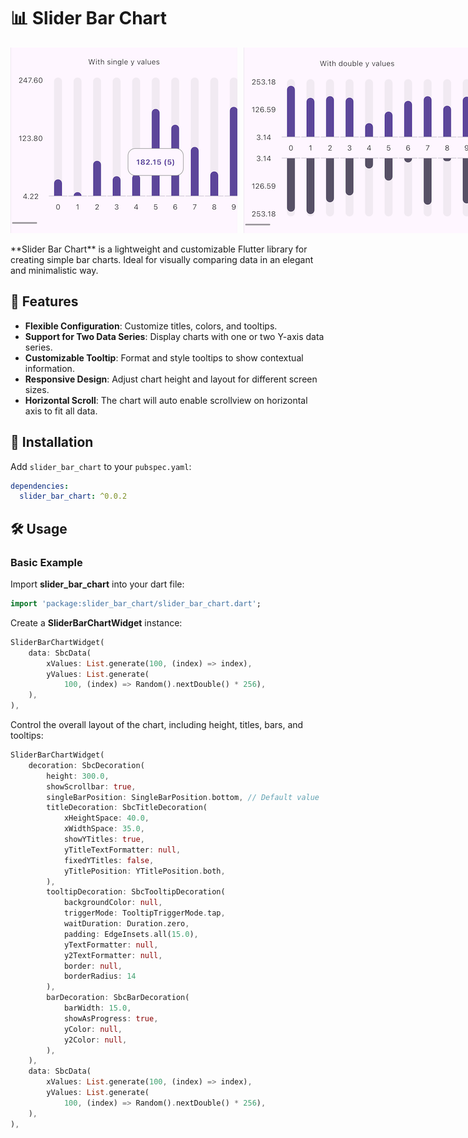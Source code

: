 # 📊 Slider Bar Chart
<div style="display: flex;">
  <img src="screenshots/1.png" alt="Screenshot 1" style="max-height: 300px; margin-right: 10px;">
  <img src="screenshots/2.png" alt="Screenshot 2" style="max-height: 300px;">
</div>
<br>
**Slider Bar Chart** is a lightweight and customizable Flutter library for creating simple bar charts. Ideal for visually comparing data in an elegant and minimalistic way.

## 🌟 Features

- **Flexible Configuration**: Customize titles, colors, and tooltips.
- **Support for Two Data Series**: Display charts with one or two Y-axis data series.
- **Customizable Tooltip**: Format and style tooltips to show contextual information.
- **Responsive Design**: Adjust chart height and layout for different screen sizes.
- **Horizontal Scroll**: The chart will auto enable scrollview on horizontal axis to fit all data.

## 🚀 Installation

Add `slider_bar_chart` to your `pubspec.yaml`:

```yaml
dependencies:
  slider_bar_chart: ^0.0.2
```

## 🛠️ Usage

### Basic Example
Import **slider_bar_chart** into your dart file:
```dart
import 'package:slider_bar_chart/slider_bar_chart.dart';
```

Create a **SliderBarChartWidget** instance:
```dart
SliderBarChartWidget(
    data: SbcData(
        xValues: List.generate(100, (index) => index),
        yValues: List.generate(
            100, (index) => Random().nextDouble() * 256),
    ),
),
```

Control the overall layout of the chart, including height, titles, bars, and tooltips:
```dart
SliderBarChartWidget(
    decoration: SbcDecoration(
        height: 300.0, 
        showScrollbar: true, 
        singleBarPosition: SingleBarPosition.bottom, // Default value
        titleDecoration: SbcTitleDecoration(
            xHeightSpace: 40.0,
            xWidthSpace: 35.0,
            showYTitles: true,
            yTitleTextFormatter: null,
            fixedYTitles: false,
            yTitlePosition: YTitlePosition.both,
        ),
        tooltipDecoration: SbcTooltipDecoration(
            backgroundColor: null,
            triggerMode: TooltipTriggerMode.tap,
            waitDuration: Duration.zero,
            padding: EdgeInsets.all(15.0),
            yTextFormatter: null,
            y2TextFormatter: null,
            border: null,
            borderRadius: 14
        ),
        barDecoration: SbcBarDecoration(
            barWidth: 15.0,
            showAsProgress: true,
            yColor: null,
            y2Color: null,
        ),
    ),
    data: SbcData(
        xValues: List.generate(100, (index) => index),
        yValues: List.generate(
            100, (index) => Random().nextDouble() * 256),
    ),
),
```